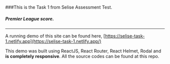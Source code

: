 ###This is the Task 1 from Selise Assessment Test.
##### Premier League score.

---
A running demo of this site can be found here, [https://selise-task-1.netlify.app](https://selise-task-1.netlify.app/)

This demo was built using ReactJS, React Router, React Helmet, Rodal and **is completely responsive**. All the source codes can be found at this repo.